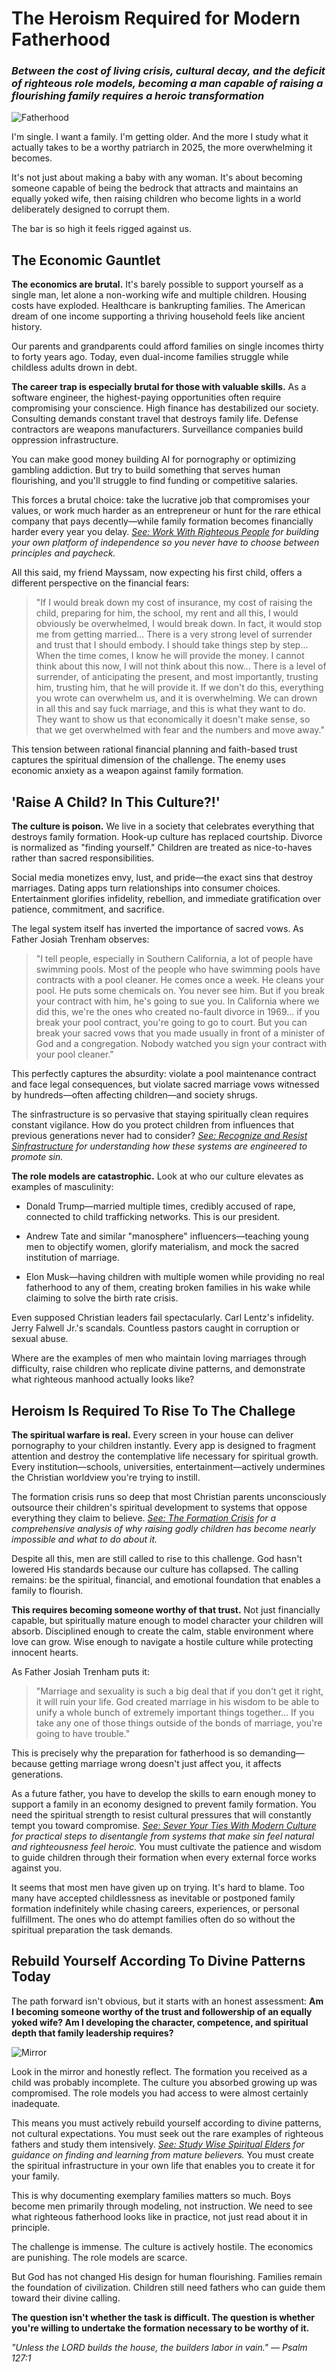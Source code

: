 # The Heroism Required for Modern Fatherhood

### *Between the cost of living crisis, cultural decay, and the deficit of righteous role models, becoming a man capable of raising a flourishing family requires a heroic transformation*

![Fatherhood](../artworks/fatherhood.png)

I'm single. I want a family. I'm getting older. And the more I study what it actually takes to be a worthy patriarch in 2025, the more overwhelming it becomes.

It's not just about making a baby with any woman. It's about becoming someone capable of being the bedrock that attracts and maintains an equally yoked wife, then raising children who become lights in a world deliberately designed to corrupt them.

The bar is so high it feels rigged against us.

## The Economic Gauntlet

**The economics are brutal.** It's barely possible to support yourself as a single man, let alone a non-working wife and multiple children. Housing costs have exploded. Healthcare is bankrupting families. The American dream of one income supporting a thriving household feels like ancient history.

Our parents and grandparents could afford families on single incomes thirty to forty years ago. Today, even dual-income families struggle while childless adults drown in debt.

**The career trap is especially brutal for those with valuable skills.** As a software engineer, the highest-paying opportunities often require compromising your conscience. High finance has destabilized our society. Consulting demands constant travel that destroys family life. Defense contractors are weapons manufacturers. Surveillance companies build oppression infrastructure.

You can make good money building AI for pornography or optimizing gambling addiction. But try to build something that serves human flourishing, and you'll struggle to find funding or competitive salaries.

This forces a brutal choice: take the lucrative job that compromises your values, or work much harder as an entrepreneur or hunt for the rare ethical company that pays decently—while family formation becomes financially harder every year you delay. *[See: Work With Righteous People](../principles/work-with-righteous-people.md) for building your own platform of independence so you never have to choose between principles and paycheck.*

All this said, my friend Mayssam, now expecting his first child, offers a different perspective on the financial fears:

> "If I would break down my cost of insurance, my cost of raising the child, preparing for him, the school, my rent and all this, I would obviously be overwhelmed, I would break down. In fact, it would stop me from getting married... There is a very strong level of surrender and trust that I should embody. I should take things step by step... When the time comes, I know he will provide the money. I cannot think about this now, I will not think about this now... There is a level of surrender, of anticipating the present, and most importantly, trusting him, trusting him, that he will provide it. If we don't do this, everything you wrote can overwhelm us, and it is overwhelming. We can drown in all this and say fuck marriage, and this is what they want to do. They want to show us that economically it doesn't make sense, so that we get overwhelmed with fear and the numbers and move away."

This tension between rational financial planning and faith-based trust captures the spiritual dimension of the challenge. The enemy uses economic anxiety as a weapon against family formation.

## 'Raise A Child? In This Culture?!'
**The culture is poison.** We live in a society that celebrates everything that destroys family formation. Hook-up culture has replaced courtship. Divorce is normalized as "finding yourself." Children are treated as nice-to-haves rather than sacred responsibilities.

Social media monetizes envy, lust, and pride—the exact sins that destroy marriages. Dating apps turn relationships into consumer choices. Entertainment glorifies infidelity, rebellion, and immediate gratification over patience, commitment, and sacrifice.

The legal system itself has inverted the importance of sacred vows. As Father Josiah Trenham observes: 

> "I tell people, especially in Southern California, a lot of people have swimming pools. Most of the people who have swimming pools have contracts with a pool cleaner. He comes once a week. He cleans your pool. He puts some chemicals on. You never see him. But if you break your contract with him, he's going to sue you. In California where we did this, we're the ones who created no-fault divorce in 1969... if you break your pool contract, you're going to go to court. But you can break your sacred vows that you made usually in front of a minister of God and a congregation. Nobody watched you sign your contract with your pool cleaner."

This perfectly captures the absurdity: violate a pool maintenance contract and face legal consequences, but violate sacred marriage vows witnessed by hundreds—often affecting children—and society shrugs.

The sinfrastructure is so pervasive that staying spiritually clean requires constant vigilance. How do you protect children from influences that previous generations never had to consider? *[See: Recognize and Resist Sinfrastructure](../principles/recognize-and-resist-sinfrastructure.md) for understanding how these systems are engineered to promote sin.*

**The role models are catastrophic.** Look at who our culture elevates as examples of masculinity:

- Donald Trump—married multiple times, credibly accused of rape, connected to child trafficking networks. This is our president.

- Andrew Tate and similar "manosphere" influencers—teaching young men to objectify women, glorify materialism, and mock the sacred institution of marriage.

- Elon Musk—having children with multiple women while providing no real fatherhood to any of them, creating broken families in his wake while claiming to solve the birth rate crisis.

Even supposed Christian leaders fail spectacularly. Carl Lentz's infidelity. Jerry Falwell Jr.'s scandals. Countless pastors caught in corruption or sexual abuse.

Where are the examples of men who maintain loving marriages through difficulty, raise children who replicate divine patterns, and demonstrate what righteous manhood actually looks like?

## Heroism Is Required To Rise To The Challege
**The spiritual warfare is real.** Every screen in your house can deliver pornography to your children instantly. Every app is designed to fragment attention and destroy the contemplative life necessary for spiritual growth. Every institution—schools, universities, entertainment—actively undermines the Christian worldview you're trying to instill.

The formation crisis runs so deep that most Christian parents unconsciously outsource their children's spiritual development to systems that oppose everything they claim to believe. *[See: The Formation Crisis](the-formation-crisis.md) for a comprehensive analysis of why raising godly children has become nearly impossible and what to do about it.*

Despite all this, men are still called to rise to this challenge. God hasn't lowered His standards because our culture has collapsed. The calling remains: be the spiritual, financial, and emotional foundation that enables a family to flourish.

**This requires becoming someone worthy of that trust.** Not just financially capable, but spiritually mature enough to model character your children will absorb. Disciplined enough to create the calm, stable environment where love can grow. Wise enough to navigate a hostile culture while protecting innocent hearts.

As Father Josiah Trenham puts it:

> "Marriage and sexuality is such a big deal that if you don't get it right, it will ruin your life. God created marriage in his wisdom to be able to unify a whole bunch of extremely important things together... If you take any one of those things outside of the bonds of marriage, you're going to have trouble."

This is precisely why the preparation for fatherhood is so demanding—because getting marriage wrong doesn't just affect you, it affects generations.

As a future father, you have to develop the skills to earn enough money to support a family in an economy designed to prevent family formation. You need the spiritual strength to resist cultural pressures that will constantly tempt you toward compromise. *[See: Sever Your Ties With Modern Culture](../principles/sever-your-ties-with-modern-culture.md) for practical steps to disentangle from systems that make sin feel natural and righteousness feel heroic.* You must cultivate the patience and wisdom to guide children through their formation when every external force works against you.

It seems that most men have given up on trying. It's hard to blame. Too many have accepted childlessness as inevitable or postponed family formation indefinitely while chasing careers, experiences, or personal fulfillment. The ones who do attempt families often do so without the spiritual preparation the task demands.


## Rebuild Yourself According To Divine Patterns Today

The path forward isn't obvious, but it starts with an honest assessment: **Am I becoming someone worthy of the trust and followership of an equally yoked wife? Am I developing the character, competence, and spiritual depth that family leadership requires?**

![Mirror](../artworks/mirror.png)

Look in the mirror and honestly reflect. The formation you received as a child was probably incomplete. The culture you absorbed growing up was compromised. The role models you had access to were almost certainly inadequate.

This means you must actively rebuild yourself according to divine patterns, not cultural expectations. You must seek out the rare examples of righteous fathers and study them intensively. *[See: Study Wise Spiritual Elders](../principles/study-wise-spiritual-elders.md) for guidance on finding and learning from mature believers.* You must create the spiritual infrastructure in your own life that enables you to create it for your family.

This is why documenting exemplary families matters so much. Boys become men primarily through modeling, not instruction. We need to see what righteous fatherhood looks like in practice, not just read about it in principle.

The challenge is immense. The culture is actively hostile. The economics are punishing. The role models are scarce.

But God has not changed His design for human flourishing. Families remain the foundation of civilization. Children still need fathers who can guide them toward their divine calling.

**The question isn't whether the task is difficult. The question is whether you're willing to undertake the formation necessary to be worthy of it.**

*"Unless the LORD builds the house, the builders labor in vain." — Psalm 127:1*
